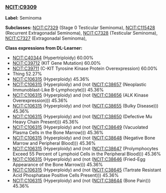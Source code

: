 
### [NCIT:C9309](http://purl.obolibrary.org/obo/NCIT_C9309)
**Label:** Seminoma

**Subclasses:** [NCIT:C7329](http://purl.obolibrary.org/obo/NCIT_C7329) (Stage 0 Testicular Seminoma), [NCIT:C115428](http://purl.obolibrary.org/obo/NCIT_C115428) (Recurrent Extragonadal Seminoma), [NCIT:C7328](http://purl.obolibrary.org/obo/NCIT_C7328) (Testicular Seminoma), [NCIT:C7327](http://purl.obolibrary.org/obo/NCIT_C7327) (Extragonadal Seminoma), 

**Class expressions from DL-Learner:**

- [NCIT:C40344](http://purl.obolibrary.org/obo/NCIT_C40344) (Hypertriploidy) 60.00%
- [NCIT:C39712](http://purl.obolibrary.org/obo/NCIT_C39712) (KIT Gene Mutation) 60.00%
- [NCIT:C39711](http://purl.obolibrary.org/obo/NCIT_C39711) (C-KIT Tyrosine Kinase Protein Overexpression) 60.00%
- Thing 52.27%
- [NCIT:C106315](http://purl.obolibrary.org/obo/NCIT_C106315) (Hyperploidy) 45.36%
- [NCIT:C106315](http://purl.obolibrary.org/obo/NCIT_C106315) (Hyperploidy) and (not ([NCIT:C38657](http://purl.obolibrary.org/obo/NCIT_C38657) (Neoplastic Immunoblast-Like B-Lymphocyte))) 45.36%
- [NCIT:C106315](http://purl.obolibrary.org/obo/NCIT_C106315) (Hyperploidy) and (not ([NCIT:C38656](http://purl.obolibrary.org/obo/NCIT_C38656) (ALK Kinase Overexpression))) 45.36%
- [NCIT:C106315](http://purl.obolibrary.org/obo/NCIT_C106315) (Hyperploidy) and (not ([NCIT:C38655](http://purl.obolibrary.org/obo/NCIT_C38655) (Bulky Disease))) 45.36%
- [NCIT:C106315](http://purl.obolibrary.org/obo/NCIT_C106315) (Hyperploidy) and (not ([NCIT:C38650](http://purl.obolibrary.org/obo/NCIT_C38650) (Defective Mu Heavy Chain Present))) 45.36%
- [NCIT:C106315](http://purl.obolibrary.org/obo/NCIT_C106315) (Hyperploidy) and (not ([NCIT:C38649](http://purl.obolibrary.org/obo/NCIT_C38649) (Vacuolated Plasma Cells in the Bone Marrow))) 45.36%
- [NCIT:C106315](http://purl.obolibrary.org/obo/NCIT_C106315) (Hyperploidy) and (not ([NCIT:C38648](http://purl.obolibrary.org/obo/NCIT_C38648) (Negative Bone Marrow and Peripheral Blood))) 45.36%
- [NCIT:C106315](http://purl.obolibrary.org/obo/NCIT_C106315) (Hyperploidy) and (not ([NCIT:C38647](http://purl.obolibrary.org/obo/NCIT_C38647) (Prolymphocytes Exceed 55 Percent of Lymphoid Cells in the Peripheral Blood))) 45.36%
- [NCIT:C106315](http://purl.obolibrary.org/obo/NCIT_C106315) (Hyperploidy) and (not ([NCIT:C38646](http://purl.obolibrary.org/obo/NCIT_C38646) (Fried-Egg Appearance of the Bone Marrow))) 45.36%
- [NCIT:C106315](http://purl.obolibrary.org/obo/NCIT_C106315) (Hyperploidy) and (not ([NCIT:C38645](http://purl.obolibrary.org/obo/NCIT_C38645) (Tartrate Resistant Acid Phosphatase Positive Cells Present))) 45.36%
- [NCIT:C106315](http://purl.obolibrary.org/obo/NCIT_C106315) (Hyperploidy) and (not ([NCIT:C38644](http://purl.obolibrary.org/obo/NCIT_C38644) (Bone Pain))) 45.36%


